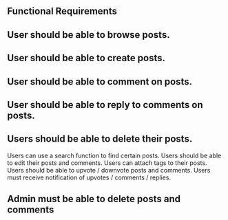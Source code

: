 ## Functional Requirements
## User should be able to browse posts.
## User should be able to create posts.
## User should be able to comment on posts.
## User should be able to reply to comments on posts.
## Users should be able to delete their posts.
Users can use a search function to find certain posts.
Users should be able to edit their posts and comments.
Users can attach tags to their posts.
Users should be able to upvote / downvote posts and comments.
Users must receive notification of upvotes / comments / replies.
## Admin must be able to delete posts and comments